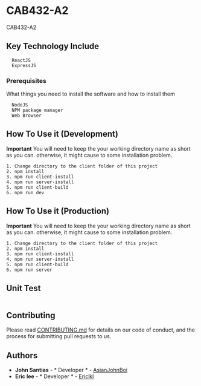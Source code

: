 # CAB432-A2
CAB432-A2

## Key Technology Include
```
  ReactJS
  ExpressJS
```
### Prerequisites

What things you need to install the software and how to install them

```
  NodeJS
  NPM package manager
  Web Browser
```

## How To Use it (Development)

**Important** You will need to keep the your working directory name as short as you can. otherwise, it might cause to some installation problem.

```
1. Change directory to the client folder of this project 
2. npm install
3. npm run client-install
4. npm run server-install
5. npm run client-build
6. npm run dev

```


## How To Use it (Production)

**Important** You will need to keep the your working directory name as short as you can. otherwise, it might cause to some installation problem.

```
1. Change directory to the client folder of this project 
2. npm install
3. npm run client-install
4. npm run server-install
5. npm run client-build
6. npm run server

```


## Unit Test

```

```

## Contributing

Please read [CONTRIBUTING.md](https://gist.github.com/PurpleBooth/b24679402957c63ec426) for details on our code of conduct, and the process for submitting pull requests to us.

## Authors

* **John Santias** - * Developer * - [AsianJohnBoi](https://github.com/AsianJohnBoi)
* **Eric lee** - * Developer * - [Ericlkl](https://github.com/Ericlkl)
